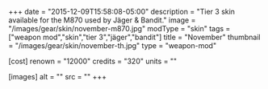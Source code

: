 +++
date = "2015-12-09T15:58:08-05:00"
description = "Tier 3 skin available for the M870 used by Jäger & Bandit."
image = "/images/gear/skin/november-m870.jpg"
modType = "skin"
tags = ["weapon mod","skin","tier 3","jäger","bandit"]
title = "November"
thumbnail = "/images/gear/skin/november-th.jpg"
type = "weapon-mod"

[cost]
  renown = "12000"
  credits = "320"
  units = ""

[images]
  alt = ""
  src = ""
+++
